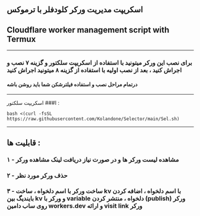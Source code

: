 ## اسکریپت مدیریت ورکر کلودفلر با ترموکس 
## Cloudflare worker management script with Termux 
---

### برای نصب این ورکر میتونید با استفاده از اسکریپت سلکتور و گزینه ۷ نصب و اجراش کنید ، بعد از نصب اولیه با استفاده از گزینه ۸ میتونید اجراش کنید
#### درتمام مراحل نصب و استفاده فیلترشکن شما باید روشن باشه
---
ا### اسکریپت سلکتور :


```
bash <(curl -fsSL https://raw.githubusercontent.com/Kolandone/Selector/main/Sel.sh)
```

---
## قابلیت ها :
### ۱ - مشاهده لیست ورکر ها و در صورت نیاز دریافت لینک مشاهده ورکر
### ۲ - حذف ورکر مورد نظر
### ۳ - ساخت ورکر با اسم دلخواه ، ساخت kv با اسم دلخواه ، اضافه کردن بایندیگ بین kv و ورکر با variable دلخواه ، منتشر کردن (publish) ورکر روی ساب دامین workers.dev و ارائه visit link ورکر
